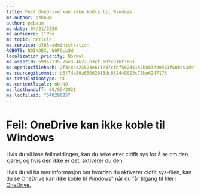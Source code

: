 ```yaml
---
title: Feil OneDrive kan ikke koble til Windows
ms.author: pebaum
author: pebaum
ms.date: 04/21/2020
ms.audience: ITPro
ms.topic: article
ms.service: o365-administration
ROBOTS: NOINDEX, NOFOLLOW
localization_priority: Normal
ms.assetid: 69957735-7ae3-4622-b3cf-607c816f3651
ms.openlocfilehash: 2f3c8a423023e6c1e37cfbf502d41e7b883ab9481f60b492d4fc5f3bdc0b8619
ms.sourcegitcommit: b5f7da89a650d2915dc652449623c78be6247175
ms.translationtype: MT
ms.contentlocale: nb-NO
ms.lasthandoff: 08/05/2021
ms.locfileid: "54029885"
---
```

# <a name="error-onedrive-cannot-connect-to-windows"></a>Feil: OneDrive kan ikke koble til Windows

Hvis du vil løse feilmeldingen, kan du søke etter cldflt.sys for å se om den kjører, og hvis den ikke er det, aktiverer du den. 
  
Hvis du vil ha mer informasjon om hvordan du aktiverer cldflt.sys-filen, kan du se OneDrive kan ikke koble til Windows" når du får tilgang til filer [i OneDrive.](https://go.microsoft.com/fwlink/?Linkid=2031032)
  

